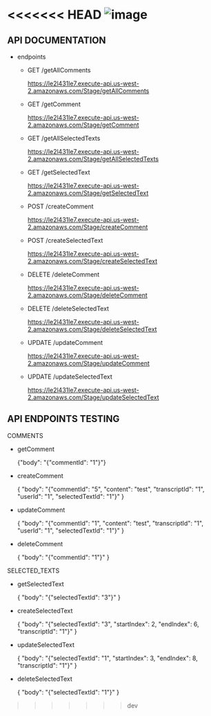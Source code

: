 <<<<<<< HEAD
![image](https://github.com/user-attachments/assets/efe3d350-3958-43a2-bd32-53436f5ba57d)
=======
## API DOCUMENTATION

- endpoints

    - GET /getAllComments

        https://le2l431le7.execute-api.us-west-2.amazonaws.com/Stage/getAllComments
        
    - GET /getComment

        https://le2l431le7.execute-api.us-west-2.amazonaws.com/Stage/getComment
        
    - GET /getAllSelectedTexts

        https://le2l431le7.execute-api.us-west-2.amazonaws.com/Stage/getAllSelectedTexts

    - GET /getSelectedText

        https://le2l431le7.execute-api.us-west-2.amazonaws.com/Stage/getSelectedText

    - POST /createComment

        https://le2l431le7.execute-api.us-west-2.amazonaws.com/Stage/createComment

    
    - POST /createSelectedText

        https://le2l431le7.execute-api.us-west-2.amazonaws.com/Stage/createSelectedText

    - DELETE /deleteComment

        https://le2l431le7.execute-api.us-west-2.amazonaws.com/Stage/deleteComment

       
    - DELETE /deleteSelectedText

        https://le2l431le7.execute-api.us-west-2.amazonaws.com/Stage/deleteSelectedText

    - UPDATE /updateComment

        https://le2l431le7.execute-api.us-west-2.amazonaws.com/Stage/updateComment
    
  
    - UPDATE /updateSelectedText
    
        https://le2l431le7.execute-api.us-west-2.amazonaws.com/Stage/updateSelectedText
    
  
## API ENDPOINTS TESTING

COMMENTS

- getComment

    {"body": "{\"commentId\": \"1\"}"}

- createComment 

    {
  "body": "{\"commentId\": \"5\", \"content\": \"test\", \"transcriptId\": \"1\", \"userId\": \"1\", \"selectedTextId\": \"1\"}"
}

- updateComment

    {
  "body": "{\"commentId\": \"1\", \"content\": \"test\", \"transcriptId\": \"1\", \"userId\": \"1\", \"selectedTextId\": \"1\"}"
}

- deleteComment

    {
  "body": "{\"commentId\": \"1\"}"
}


SELECTED_TEXTS

- getSelectedText

    {
  "body": "{\"selectedTextId\": \"3\"}"
}

- createSelectedText

    {
  "body": "{\"selectedTextId\": \"3\", \"startIndex\": 2, \"endIndex\": 6, \"transcriptId\": \"1\"}"
}



- updateSelectedText

    {
  "body": "{\"selectedTextId\": \"1\", \"startIndex\": 3, \"endIndex\": 8, \"transcriptId\": \"1\"}"
}

- deleteSelectedText

    {
  "body": "{\"selectedTextId\": \"1\"}"
}




>>>>>>> dev
